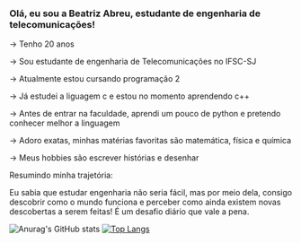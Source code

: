 ### Olá, eu sou a Beatriz Abreu, estudante de engenharia de telecomunicações!


-> Tenho 20 anos

-> Sou estudante de engenharia de Telecomunicações no IFSC-SJ

-> Atualmente estou cursando programação 2

-> Já estudei a liguagem c e estou no momento aprendendo c++

-> Antes de entrar na faculdade, aprendi um pouco de python e pretendo conhecer melhor a linguagem

-> Adoro exatas, minhas matérias favoritas são matemática, física e química

-> Meus hobbies são escrever histórias e desenhar

Resumindo minha trajetória:

Eu sabia que estudar engenharia não seria fácil, mas por meio dela, consigo descobrir como o mundo funciona e perceber como ainda existem novas descobertas a serem feitas! É um desafio diário que vale a pena.

![Anurag's GitHub stats](https://github-readme-stats.vercel.app/api?username=BeatrizPAbreu&show_icons=true&theme=radical)
[![Top Langs](https://github-readme-stats.vercel.app/api/top-langs/?username=BeatrizPAbreu&layout=compact)](https://github.com/anuraghazra/github-readme-stats)
